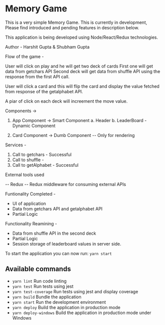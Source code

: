 # Memory Game

This is a very simple Memory Game. This is currently in development, Please find introduced and pending features in description below.

This application is being developed using Node/React/Redux technologies.

Author - Harshit Gupta & Shubham Gupta

Flow of the game -

User will click on play and he will get two deck of cards
First one will get data from getchars API
Second deck will get data from shuffle API using the response from the first API call.

User will click a card and  this will flip the card and display the value fetched from response of the getalphabet API.

A piar of click on each deck will increement the move value.

Components ->

1. App Component -> Smart Component
	a. Header
	b. LeaderBoard - Dynamic Component
	
2. Card Component -> Dumb Component
	-- Only for rendering 
	
Services - 

1. Call to getchars - Successful
2. Call to shuffle - 
3. Call to getAlphabet - Successful

External tools used

-- Redux
-- Redux middleware for consuming  external APIs

Funtionality Completed - 

- UI of application
- Data from getchars API and getalphabet API
- Partial Logic

Functionality Reamining -

- Data from shuffle API in the second deck
- Partial Logic
- Session storage of leaderboard values in server side.

To start the application you can now run: `yarn start`

## Available commands

- `yarn lint` Run code linting
- `yarn test` Run tests using jest
- `yarn test-coverage` Run tests using jest and display coverage
- `yarn build` Bundle the application
- `yarn start` Run the development environment
- `yarn deploy` Build the application in production mode
- `yarn deploy-windows` Build the application in production mode under Windows


